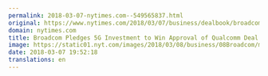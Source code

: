 ```yaml
---
permalink: 2018-03-07-nytimes.com--549565837.html
original: https://www.nytimes.com/2018/03/07/business/dealbook/broadcom-qualcomm-5g-cfius.html?partner=rss&amp;emc=rss
domain: nytimes.com
title: Broadcom Pledges 5G Investment to Win Approval of Qualcomm Deal
image: https://static01.nyt.com/images/2018/03/08/business/08Broadcom/merlin_132084752_149e1a41-e714-4553-9901-ee3e4ed886c7-mediumThreeByTwo440.jpg
date: 2018-03-07 19:52:18
translations: en
---
```


